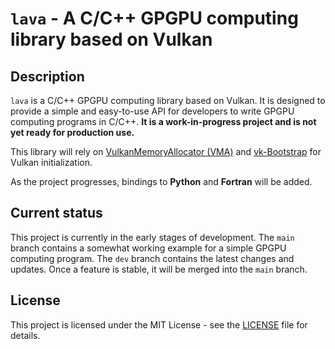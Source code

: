 # `lava` - A C/C++ GPGPU computing library based on Vulkan

<!-- add image -->
<!-- ![lava](./icons/lava.png) -->

## Description

`lava` is a C/C++ GPGPU computing library based on Vulkan. It is designed to provide a simple and easy-to-use API for developers to write GPGPU computing programs in C/C++. **It is a work-in-progress project and is not yet ready for production use.**

This library will rely on [VulkanMemoryAllocator (VMA)](https://github.com/GPUOpen-LibrariesAndSDKs/VulkanMemoryAllocator) and [vk-Bootstrap](https://github.com/charles-lunarg/vk-bootstrap) for Vulkan initialization.

As the project progresses, bindings to **Python** and **Fortran** will be added.

## Current status

This project is currently in the early stages of development. The `main` branch contains a somewhat working example for a simple GPGPU computing program. The `dev` branch contains the latest changes and updates. Once a feature is stable, it will be merged into the `main` branch.

## License

This project is licensed under the MIT License - see the [LICENSE](./LICENSE.txt) file for details.